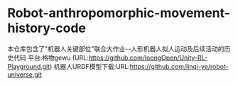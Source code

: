 # Robot-anthropomorphic-movement-history-code
本仓库包含了"机器人关键部位"联合大作业--人形机器人拟人运动及后续活动的历史代码
平台:格物gewu (URL:https://github.com/loongOpen/Unity-RL-Playground.git)
机器人URDF模型下载:URL:https://github.com/linqi-ye/robot-universe.git
